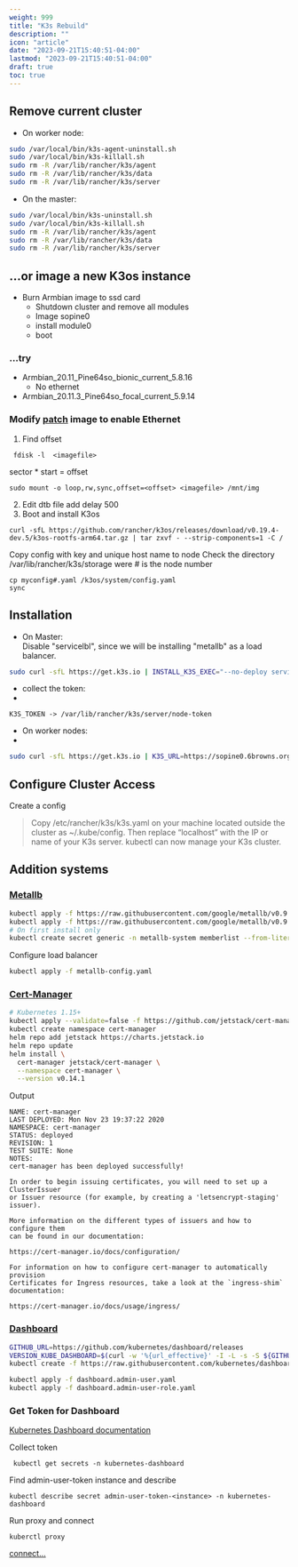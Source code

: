 ```yaml
---
weight: 999
title: "K3s Rebuild"
description: ""
icon: "article"
date: "2023-09-21T15:40:51-04:00"
lastmod: "2023-09-21T15:40:51-04:00"
draft: true
toc: true
---
```

## Remove current cluster
* On worker node:

```bash
sudo /var/local/bin/k3s-agent-uninstall.sh
sudo /var/local/bin/k3s-killall.sh
sudo rm -R /var/lib/rancher/k3s/agent
sudo rm -R /var/lib/rancher/k3s/data
sudo rm -R /var/lib/rancher/k3s/server
```
* On the master:

```bash
sudo /var/local/bin/k3s-uninstall.sh
sudo /var/local/bin/k3s-killall.sh
sudo rm -R /var/lib/rancher/k3s/agent
sudo rm -R /var/lib/rancher/k3s/data
sudo rm -R /var/lib/rancher/k3s/server
```

##  ...or image a new K3os instance
* Burn Armbian image to ssd card
  * Shutdown cluster and remove all modules
  * Image sopine0
  * install module0
  * boot
### ...try
  * Armbian_20.11_Pine64so_bionic_current_5.8.16
    * No ethernet
  * Armbian_20.11.3_Pine64so_focal_current_5.9.14
### Modify [patch]( https://forum.pine64.org/showthread.php?tid=10432) image to enable Ethernet
1. Find offset 

```
 fdisk -l  <imagefile>

```
sector * start = offset

```
sudo mount -o loop,rw,sync,offset=<offset> <imagefile> /mnt/img

```
2. Edit dtb file add delay 500
3. Boot and install K3os

```
curl -sfL https://github.com/rancher/k3os/releases/download/v0.19.4-dev.5/k3os-rootfs-arm64.tar.gz | tar zxvf - --strip-components=1 -C /
```
Copy config with key and unique host name to node
 Check the directory /var/lib/rancher/k3s/storage were # is the node number
```
cp myconfig#.yaml /k3os/system/config.yaml
sync
```
## Installation
* On Master:  
  Disable "servicelbl", since we will be installing "metallb" as a load balancer.

```bash
sudo curl -sfL https://get.k3s.io | INSTALL_K3S_EXEC="--no-deploy servicelbl" sh -s -
```
* collect the token:
* 
```
K3S_TOKEN -> /var/lib/rancher/k3s/server/node-token

```
* On worker nodes:
* 
```bash
sudo curl -sfL https://get.k3s.io | K3S_URL=https://sopine0.6browns.org:6443 K3S_TOKEN=K10cbfb18d6cc1d1466a93bd4412e086ce7fb61a6d7eecfaf3c179d84b252595292::server:caad6f691ddb92aff4c94edb7154a791 sh -
```
## Configure Cluster Access
Create a config
> Copy /etc/rancher/k3s/k3s.yaml on your machine located outside the cluster as ~/.kube/config. Then replace “localhost” with the IP or name of your K3s server. kubectl can now manage your K3s cluster.

## Addition systems
### [Metallb](https://metallb.universe.tf/installation/)

```bash
kubectl apply -f https://raw.githubusercontent.com/google/metallb/v0.9.3/manifests/namespace.yaml
kubectl apply -f https://raw.githubusercontent.com/google/metallb/v0.9.3/manifests/metallb.yaml
# On first install only
kubectl create secret generic -n metallb-system memberlist --from-literal=secretkey="$(openssl rand -base64 128)"
```
Configure load balancer
```bash
kubectl apply -f metallb-config.yaml
```

### [Cert-Manager](https://cert-manager.io/docs/installation/kubernetes/)
```bash
# Kubernetes 1.15+
kubectl apply --validate=false -f https://github.com/jetstack/cert-manager/releases/download/v0.14.1/cert-manager.crds.yaml
kubectl create namespace cert-manager
helm repo add jetstack https://charts.jetstack.io
helm repo update
helm install \
  cert-manager jetstack/cert-manager \
  --namespace cert-manager \
  --version v0.14.1
```
Output
```
NAME: cert-manager
LAST DEPLOYED: Mon Nov 23 19:37:22 2020
NAMESPACE: cert-manager
STATUS: deployed
REVISION: 1
TEST SUITE: None
NOTES:
cert-manager has been deployed successfully!

In order to begin issuing certificates, you will need to set up a ClusterIssuer
or Issuer resource (for example, by creating a 'letsencrypt-staging' issuer).

More information on the different types of issuers and how to configure them
can be found in our documentation:

https://cert-manager.io/docs/configuration/

For information on how to configure cert-manager to automatically provision
Certificates for Ingress resources, take a look at the `ingress-shim`
documentation:

https://cert-manager.io/docs/usage/ingress/
```

### [Dashboard](https://rancher.com/docs/k3s/latest/en/installation/kube-dashboard/)
```bash
GITHUB_URL=https://github.com/kubernetes/dashboard/releases
VERSION_KUBE_DASHBOARD=$(curl -w '%{url_effective}' -I -L -s -S ${GITHUB_URL}/latest -o /dev/null | sed -e 's|.*/||')
kubectl create -f https://raw.githubusercontent.com/kubernetes/dashboard/${VERSION_KUBE_DASHBOARD}/aio/deploy/recommended.yaml

kubectl apply -f dashboard.admin-user.yaml 
kubectl apply -f dashboard.admin-user-role.yaml 
````

### Get Token for Dashboard
[Kubernetes Dashboard documentation](https://kubernetes.io/docs/tasks/access-application-cluster/web-ui-dashboard/)

Collect token
```
 kubectl get secrets -n kubernetes-dashboard
```

Find admin-user-token instance and describe
```
kubectl describe secret admin-user-token-<instance> -n kubernetes-dashboard
```

Run proxy and connect

```
kuberctl proxy
```

[connect...](http://localhost:8001/api/v1/namespaces/kubernetes-dashboard/services/https:kubernetes-dashboard:/proxy/)